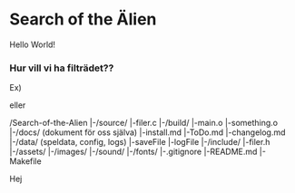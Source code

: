 # Search of the Älien
Hello World!

### Hur vill vi ha filträdet??

Ex)


eller

/Search-of-the-Alien
  |-/source/
    |-filer.c
  |-/build/
    |-main.o
    |-something.o
  |-/docs/  (dokument för oss själva)
    |-install.md
    |-ToDo.md
    |-changelog.md
  |-/data/   (speldata, config, logs)
    |-saveFile
    |-logFile
  |-/include/
    |-filer.h
  |-/assets/
    |-/images/
    |-/sound/
    |-/fonts/
  |-.gitignore
  |-README.md
  |-Makefile

Hej
